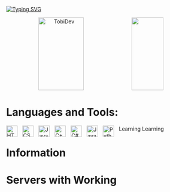 [![Typing SVG](https://readme-typing-svg.demolab.com?font=Fira+Code&pause=1000&color=2446F7&width=435&lines=Hello%2C+my+name+is+TobiDev+;I%C2%B4m+16+years+old;I%C2%B4m+Web+Developer;I%C2%B4m+Minecraft+Developer;I%C2%B4m+Game+Developer;I%C2%B4m+Application+Developer)](https://git.io/typing-svg)

<div align="center">
  <img width="49%" height="195px" src="https://github-readme-stats.vercel.app/api?username=tobidev1&show_icons=true&show_icons=true&count_private=true&hide_border=true&title_color=00bfbf&icon_color=00bfbf&text_color=2446F7FF_color=0d1117" alt="TobiDev"/>

  <img width="41%" height="195px" src="https://github-readme-stats.vercel.app/api/top-langs/?username=tobidev1&langs_count=10&layout=compact&hide_border=true&theme=dark"/>
</div>

# Languages and Tools:
<img align="left" width="30px" style="padding-right:10px;" src="https://profilinator.rishav.dev/skills-assets/html5-original-wordmark.svg" alt="HTML5"/>  
<img align="left" width="30px" style="padding-right:10px;" src="https://profilinator.rishav.dev/skills-assets/css3-original-wordmark.svg" alt="CSS3"/>  
<img align="left" width="30px" style="padding-right:10px;" src="https://profilinator.rishav.dev/skills-assets/javascript-original.svg" alt="JavaScript"/>  
<img align="left" width="30px" style="padding-right:10px;" src="https://profilinator.rishav.dev/skills-assets/cplusplus-original.svg" alt="C++"/>  Learning
<img align="left" width="30px" style="padding-right:10px;" src="https://profilinator.rishav.dev/skills-assets/csharp-original.svg" alt="C#"/>  Learning
<img align="left" width="30px" style="padding-right:10px;" src="https://profilinator.rishav.dev/skills-assets/java-original-wordmark.svg" alt="Java"/>  
<img align="left" width="30px" style="padding-right:10px;" src="https://profilinator.rishav.dev/skills-assets/python-original.svg" alt="Python"/>  
<br />


# Information



# Servers with Working
